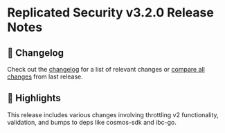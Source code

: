 # Replicated Security v3.2.0  Release Notes

## 📝 Changelog

Check out the [changelog](https://github.com/cosmos/interchain-security/blob/v3.2.0/CHANGELOG.md) for a list of relevant changes or [compare all changes](https://github.com/cosmos/interchain-security/compare/release/v3.1.0...v3.2.0) from last release.

## 🚀 Highlights

<!-- Add any highlights of this release -->
This release includes various changes involving throttling v2 functionality, validation, and bumps to deps like cosmos-sdk and ibc-go.